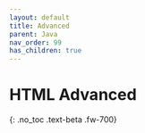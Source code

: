 ```yaml
---
layout: default
title: Advanced
parent: Java
nav_order: 99
has_children: true
---
```


# HTML Advanced
{: .no_toc .text-beta .fw-700}




    

